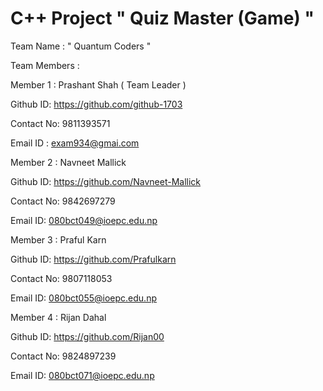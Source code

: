  # C++ Project " Quiz Master (Game) "

 Team Name : " Quantum Coders "


Team Members :

Member 1 : Prashant Shah ( Team Leader )

Github ID: https://github.com/github-1703

Contact No: 9811393571

Email ID : exam934@gmai.com
	       
Member 2 : Navneet Mallick

Github ID: https://github.com/Navneet-Mallick

Contact No: 9842697279

Email ID: 080bct049@ioepc.edu.np

Member 3 : Praful Karn 

Github ID: https://github.com/Prafulkarn

Contact No: 9807118053

Email ID: 080bct055@ioepc.edu.np

Member 4 : Rijan Dahal

Github ID: https://github.com/Rijan00

Contact No: 9824897239

Email ID: 080bct071@ioepc.edu.np







 
